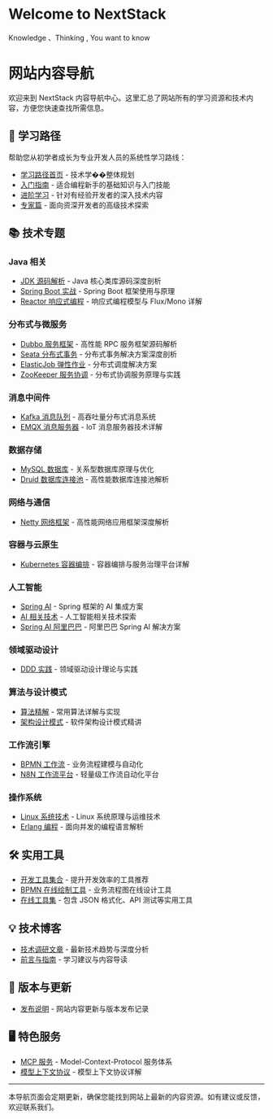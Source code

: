 # Welcome to NextStack


Knowledge 、Thinking , You want to know

# 网站内容导航

欢迎来到 NextStack 内容导航中心。这里汇总了网站所有的学习资源和技术内容，方便您快速查找所需信息。

## 🚀 学习路径

帮助您从初学者成长为专业开发人员的系统性学习路线：

- [学习路径首页](/zh/learning_paths/index.md) - 技术学��整体规划
- [入门指南](/zh/learning_paths/beginners_guide.md) - 适合编程新手的基础知识与入门技能
- [进阶学习](/zh/learning_paths/advanced_topics.md) - 针对有经验开发者的深入技术内容
- [专家篇](/zh/learning_paths/expert_level.md) - 面向资深开发者的高级技术探索

## 📚 技术专题

### Java 相关

- [JDK 源码解析](/zh/chapter_jdk/) - Java 核心类库源码深度剖析
- [Spring Boot 实战](/zh/chapter_springboot/) - Spring Boot 框架使用与原理
- [Reactor 响应式编程](/zh/chaptor_reactor/) - 响应式编程模型与 Flux/Mono 详解

### 分布式与微服务

- [Dubbo 服务框架](/zh/chapter_dubbo/) - 高性能 RPC 服务框架源码解析
- [Seata 分布式事务](/zh/chapter_seata/) - 分布式事务解决方案深度剖析
- [ElasticJob 弹性作业](/zh/chapter_elasticjob/) - 分布式调度解决方案
- [ZooKeeper 服务协调](/zh/chapter_zookeeper/) - 分布式协调服务原理与实践

### 消息中间件

- [Kafka 消息队列](/zh/chapter_kafka/) - 高吞吐量分布式消息系统
- [EMQX 消息服务器](/zh/chapter_emqx/) - IoT 消息服务器技术详解

### 数据存储

- [MySQL 数据库](/zh/chapter_mysql/) - 关系型数据库原理与优化
- [Druid 数据库连接池](/zh/chapter_druid/) - 高性能数据库连接池解析

### 网络与通信

- [Netty 网络框架](/zh/chapter_netty/) - 高性能网络应用框架深度解析

### 容器与云原生

- [Kubernetes 容器编排](/zh/chapter_kubernetes/) - 容器编排与服务治理平台详解

### 人工智能

- [Spring AI](/zh/chapter_spring_ai/) - Spring 框架的 AI 集成方案
- [AI 相关技术](/zh/chapter_ai/) - 人工智能相关技术探索
- [Spring AI 阿里巴巴](/zh/chapter_spring_ai_alibaba/) - 阿里巴巴 Spring AI 解决方案

### 领域驱动设计

- [DDD 实践](/zh/chapter_ddd/) - 领域驱动设计理论与实践

### 算法与设计模式

- [算法精解](/zh/chapter_algorithm/) - 常用算法详解与实现
- [架构设计模式](/zh/architecture/) - 软件架构设计模式精讲

### 工作流引擎

- [BPMN 工作流](/zh/chapter_bpmn/) - 业务流程建模与自动化
- [N8N 工作流平台](/zh/chapter_n8n/) - 轻量级工作流自动化平台

### 操作系统

- [Linux 系统技术](/zh/chapter_linux/) - Linux 系统原理与运维技术
- [Erlang 编程](/zh/chapter_erlang/) - 面向并发的编程语言解析

## 🛠️ 实用工具

- [开发工具集合](/zh/dev_tools/) - 提升开发效率的工具推荐
- [BPMN 在线绘制工具](/zh/bpmn_editor/) - 业务流程图在线设计工具
- [在线工具集](/zh/online_tools/) - 包含 JSON 格式化、API 测试等实用工具

## 💡 技术博客

- [技术调研文章](/zh/chapter_post/) - 最新技术趋势与深度分析
- [前言与指南](/zh/chapter_preface/) - 学习建议与内容导读

## 🔄 版本与更新

- [发布说明](/zh/release_note/) - 网站内容更新与版本发布记录

## 🖥️ 特色服务

- [MCP 服务](/zh/chapter_mcp_servers/) - Model-Context-Protocol 服务体系
- [模型上下文协议](/zh/chapter_modelcontextprotocol/) - 模型上下文协议详解

---

本导航页面会定期更新，确保您能找到网站上最新的内容资源。如有建议或反馈，欢迎联系我们。
